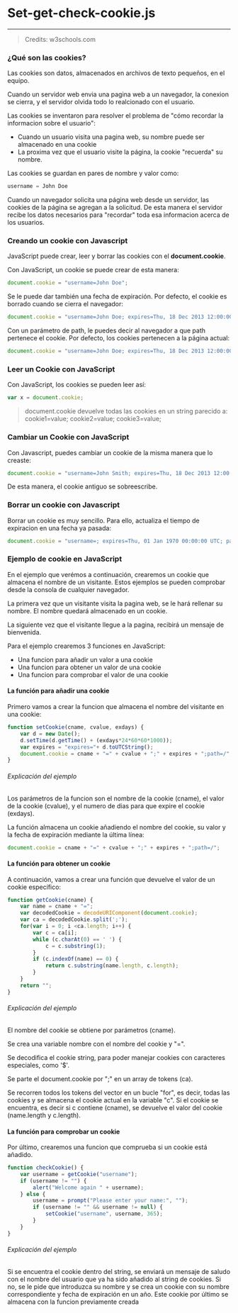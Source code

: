 # Set-get-check-cookie.js

---

> Credits: w3schools.com

### ¿Qué son las cookies?

Las cookies son datos, almacenados en archivos de texto pequeños, en el equipo.

Cuando un servidor web envia una pagina web a un navegador, la conexion se cierra, y el servidor olvida todo lo realcionado con el usuario.

Las cookies se inventaron para resolver el problema de "cómo recordar la informacion sobre el usuario":

* Cuando un usuario visita una pagina web, su nombre puede ser almacenado en una cookie
* La proxima vez que el usuario visite la página, la cookie "recuerda" su nombre.

Las cookies se guardan en pares de nombre y valor como:

```js
username = John Doe
```

Cuando un navegador solicita una página web desde un servidor, las cookies de la página se agregan a la solicitud. De esta manera el servidor recibe los datos necesarios para "recordar" toda esa informacion acerca de los usuarios.

### Creando un cookie con Javascript

JavaScript puede crear, leer y borrar las cookies con el **document.cookie**.

Con JavaScript, un cookie se puede crear de esta manera:

```js
document.cookie = "username=John Doe";
```

Se le puede dar también una fecha de expiración. Por defecto, el cookie es borrado cuando se cierra el navegador:

```js
document.cookie = "username=John Doe; expires=Thu, 18 Dec 2013 12:00:00 UTC";
```

Con un parámetro de path, le puedes decir al navegador a que path pertenece el cookie. Por defecto, los cookies pertenecen a la página actual:

```js
document.cookie = "username=John Doe; expires=Thu, 18 Dec 2013 12:00:00 UTC; path=/";
```

### Leer un Cookie con JavaScript

Con JavaScript, los cookies se pueden leer así:

```js
var x = document.cookie;
```

> document.cookie devuelve todas las cookies en un string parecido a: cookie1=value; cookie2=value; cookie3=value;

### Cambiar un Cookie con JavaScript

Con Javascript, puedes cambiar un cookie de la misma manera que lo creaste:

```js
document.cookie = "username=John Smith; expires=Thu, 18 Dec 2013 12:00:00 UTC; path=/";
```

De esta manera, el cookie antiguo se sobreescribe.

### Borrar un cookie con Javascript

Borrar un cookie es muy sencillo. Para ello, actualiza el tiempo de expiracion en una fecha ya pasada:

```js
document.cookie = "username=; expires=Thu, 01 Jan 1970 00:00:00 UTC; path=/;";
```

### Ejemplo de cookie en JavaScript

En el ejemplo que verémos a continuación, crearemos un cookie que almacena el nombre de un visitante. Estos ejemplos se pueden comprobar desde la consola de cualquier navegador.

La primera vez que un visitante visita la pagina web, se le hará rellenar su nombre. El nombre quedará almacenado en un cookie.

La siguiente vez que el visitante llegue a la pagina, recibirá un mensaje de bienvenida.

Para el ejemplo crearemos 3 funciones en JavaScript:

* Una funcion para añadir un valor a una cookie
* Una funcion para obtener un valor de una cookie
* Una funcion para comprobar el valor de una cookie

#### La función para añadir una cookie

Primero vamos a crear la funcion que almacena el nombre del visitante en una cookie:

```js
function setCookie(cname, cvalue, exdays) {
    var d = new Date();
    d.setTime(d.getTime() + (exdays*24*60*60*1000));
    var expires = "expires="+ d.toUTCString();
    document.cookie = cname + "=" + cvalue + ";" + expires + ";path=/";
}
```

###### Explicación del ejemplo

Los parámetros de la funcion son el nombre de la cookie \(cname\), el valor de la cookie \(cvalue\), y el numero de dias para que expire el cookie \(exdays\).

La función almacena un cookie añadiendo el nombre del cookie, su valor y la fecha de expiración mediante la última línea:

```js
document.cookie = cname + "=" + cvalue + ";" + expires + ";path=/";
```

#### La función para obtener un cookie

A continuación, vamos a crear una función que devuelve el valor de un cookie específico:

```js
function getCookie(cname) {
    var name = cname + "=";
    var decodedCookie = decodeURIComponent(document.cookie);
    var ca = decodedCookie.split(';');
    for(var i = 0; i <ca.length; i++) {
        var c = ca[i];
        while (c.charAt(0) == ' ') {
            c = c.substring(1);
        }
        if (c.indexOf(name) == 0) {
            return c.substring(name.length, c.length);
        }
    }
    return "";
}
```

###### Explicación del ejemplo

El nombre del cookie se obtiene por parámetros \(cname\).

Se crea una variable nombre con el nombre del cookie y "=".

Se decodifica el cookie string, para poder manejar cookies con caracteres especiales, como '$'.

Se parte el document.cookie por ";" en un array de tokens \(ca\).

Se recorren todos los tokens del vector en un bucle "for", es decir, todas las cookies y se almacena el cookie actual en la variable "c". Si el cookie se encuentra, es decir si c contiene \(cname\), se devuelve el valor del cookie \(name.length y c.length\).

#### La función para comprobar un cookie

Por último, crearemos una funcion que comprueba si un cookie está añadido.

```js
function checkCookie() {
    var username = getCookie("username");
    if (username != "") {
        alert("Welcome again " + username);
    } else {
        username = prompt("Please enter your name:", "");
        if (username != "" && username != null) {
            setCookie("username", username, 365);
        }
    }
}
```

###### Explicación del ejemplo

Si se encuentra el cookie dentro del string, se enviará un mensaje de saludo con el nombre del usuario que ya ha sido añadido al string de cookies. Si no, se le pide que introduzca su nombre y se crea un cookie con su nombre correspondiente y fecha de expiración en un año. Este cookie por último se almacena con la funcion previamente creada
